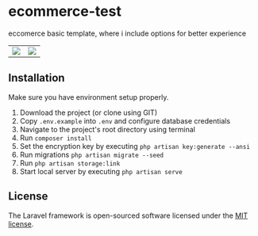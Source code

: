 # ecommerce-test
eccomerce basic template, where i include options for better experience

<table>
    <tr>
        <td>
            <a href="https://laravel.com"><img src="https://i.imgur.com/pBNT1yy.png" /></a>
        </td>
        <td>
            <a href="https://vuejs.org/"><img src="https://i.imgur.com/BxQe48y.png" /></a>
        </td>
    </tr>
</table> 


## Installation 
Make sure you have environment setup properly.

1. Download the project (or clone using GIT)
2. Copy `.env.example` into `.env` and configure database credentials
3. Navigate to the project's root directory using terminal
4. Run `composer install`
5. Set the encryption key by executing `php artisan key:generate --ansi`
6. Run migrations `php artisan migrate --seed`
7. Run `php artisan storage:link`
7. Start local server by executing `php artisan serve`




## License

The Laravel framework is open-sourced software licensed under the [MIT license](https://opensource.org/licenses/MIT).

